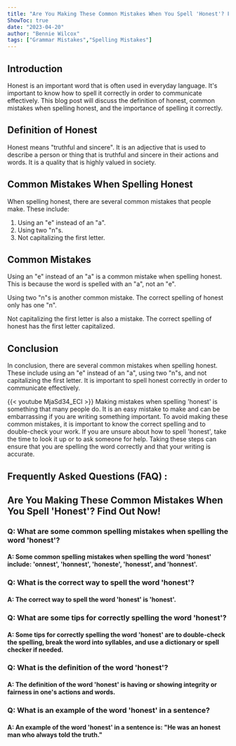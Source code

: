 ```yaml
---
title: "Are You Making These Common Mistakes When You Spell 'Honest'? Find Out Now!"
ShowToc: true 
date: "2023-04-20"
author: "Bennie Wilcox" 
tags: ["Grammar Mistakes","Spelling Mistakes"]
---
```

## Introduction

Honest is an important word that is often used in everyday language. It's important to know how to spell it correctly in order to communicate effectively. This blog post will discuss the definition of honest, common mistakes when spelling honest, and the importance of spelling it correctly. 

## Definition of Honest

Honest means "truthful and sincere". It is an adjective that is used to describe a person or thing that is truthful and sincere in their actions and words. It is a quality that is highly valued in society. 

## Common Mistakes When Spelling Honest

When spelling honest, there are several common mistakes that people make. These include:

1. Using an "e" instead of an "a".
2. Using two "n"s.
3. Not capitalizing the first letter.

## Common Mistakes

Using an "e" instead of an "a" is a common mistake when spelling honest. This is because the word is spelled with an "a", not an "e".

Using two "n"s is another common mistake. The correct spelling of honest only has one "n".

Not capitalizing the first letter is also a mistake. The correct spelling of honest has the first letter capitalized.

## Conclusion

In conclusion, there are several common mistakes when spelling honest. These include using an "e" instead of an "a", using two "n"s, and not capitalizing the first letter. It is important to spell honest correctly in order to communicate effectively.

{{< youtube MjaSd34_ECI >}} 
Making mistakes when spelling 'honest' is something that many people do. It is an easy mistake to make and can be embarrassing if you are writing something important. To avoid making these common mistakes, it is important to know the correct spelling and to double-check your work. If you are unsure about how to spell 'honest', take the time to look it up or to ask someone for help. Taking these steps can ensure that you are spelling the word correctly and that your writing is accurate.

## Frequently Asked Questions (FAQ) :
<h2>Are You Making These Common Mistakes When You Spell 'Honest'? Find Out Now!</h2>

<h3>Q: What are some common spelling mistakes when spelling the word 'honest'?</h3>

<h4>A: Some common spelling mistakes when spelling the word 'honest' include: 'onnest', 'honnest', 'honeste', 'honesst', and 'honnest'.</h4>

<h3>Q: What is the correct way to spell the word 'honest'?</h3>

<h4>A: The correct way to spell the word 'honest' is 'honest'.</h4>

<h3>Q: What are some tips for correctly spelling the word 'honest'?</h3>

<h4>A: Some tips for correctly spelling the word 'honest' are to double-check the spelling, break the word into syllables, and use a dictionary or spell checker if needed.</h4>

<h3>Q: What is the definition of the word 'honest'?</h3>

<h4>A: The definition of the word 'honest' is having or showing integrity or fairness in one's actions and words.</h4>

<h3>Q: What is an example of the word 'honest' in a sentence?</h3>

<h4>A: An example of the word 'honest' in a sentence is: "He was an honest man who always told the truth."</h4>






